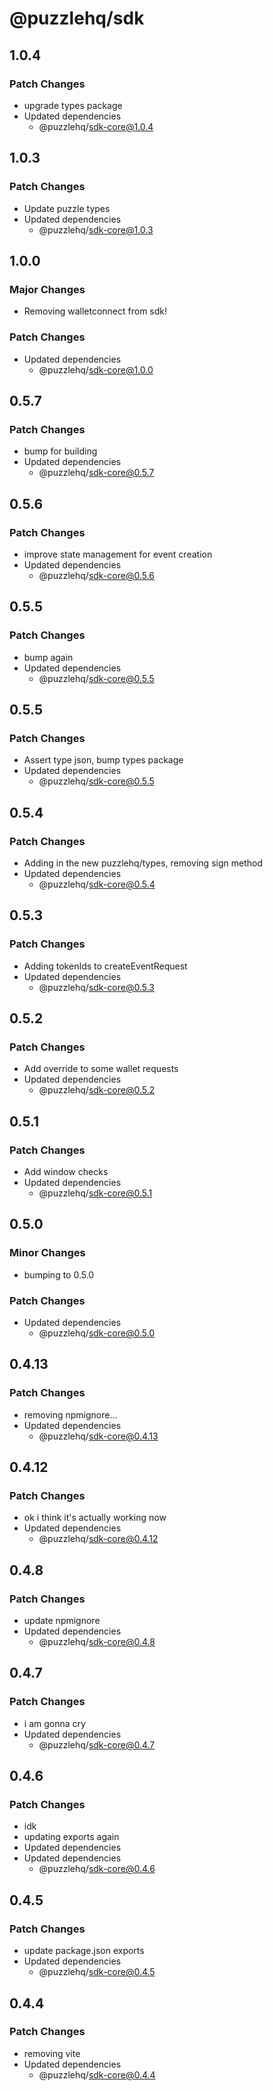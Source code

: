 # @puzzlehq/sdk

## 1.0.4

### Patch Changes

- upgrade types package
- Updated dependencies
  - @puzzlehq/sdk-core@1.0.4

## 1.0.3

### Patch Changes

- Update puzzle types
- Updated dependencies
  - @puzzlehq/sdk-core@1.0.3

## 1.0.0

### Major Changes

- Removing walletconnect from sdk!

### Patch Changes

- Updated dependencies
  - @puzzlehq/sdk-core@1.0.0

## 0.5.7

### Patch Changes

- bump for building
- Updated dependencies
  - @puzzlehq/sdk-core@0.5.7

## 0.5.6

### Patch Changes

- improve state management for event creation
- Updated dependencies
  - @puzzlehq/sdk-core@0.5.6

## 0.5.5

### Patch Changes

- bump again
- Updated dependencies
  - @puzzlehq/sdk-core@0.5.5

## 0.5.5

### Patch Changes

- Assert type json, bump types package
- Updated dependencies
  - @puzzlehq/sdk-core@0.5.5

## 0.5.4

### Patch Changes

- Adding in the new puzzlehq/types, removing sign method
- Updated dependencies
  - @puzzlehq/sdk-core@0.5.4

## 0.5.3

### Patch Changes

- Adding tokenIds to createEventRequest
- Updated dependencies
  - @puzzlehq/sdk-core@0.5.3

## 0.5.2

### Patch Changes

- Add override to some wallet requests
- Updated dependencies
  - @puzzlehq/sdk-core@0.5.2

## 0.5.1

### Patch Changes

- Add window checks
- Updated dependencies
  - @puzzlehq/sdk-core@0.5.1

## 0.5.0

### Minor Changes

- bumping to 0.5.0

### Patch Changes

- Updated dependencies
  - @puzzlehq/sdk-core@0.5.0

## 0.4.13

### Patch Changes

- removing npmignore...
- Updated dependencies
  - @puzzlehq/sdk-core@0.4.13

## 0.4.12

### Patch Changes

- ok i think it's actually working now
- Updated dependencies
  - @puzzlehq/sdk-core@0.4.12

## 0.4.8

### Patch Changes

- update npmignore
- Updated dependencies
  - @puzzlehq/sdk-core@0.4.8

## 0.4.7

### Patch Changes

- i am gonna cry
- Updated dependencies
  - @puzzlehq/sdk-core@0.4.7

## 0.4.6

### Patch Changes

- idk
- updating exports again
- Updated dependencies
- Updated dependencies
  - @puzzlehq/sdk-core@0.4.6

## 0.4.5

### Patch Changes

- update package.json exports
- Updated dependencies
  - @puzzlehq/sdk-core@0.4.5

## 0.4.4

### Patch Changes

- removing vite
- Updated dependencies
  - @puzzlehq/sdk-core@0.4.4
